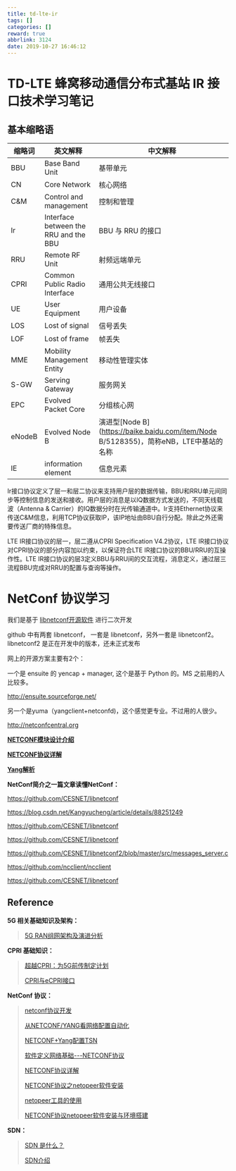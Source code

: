 ```yaml
---
title: td-lte-ir
tags: []
categories: []
reward: true
abbrlink: 3124
date: 2019-10-27 16:46:12
---
```


# TD-LTE 蜂窝移动通信分布式基站 IR 接口技术学习笔记

## 基本缩略语

| 缩略词 | 英文解释                              | 中文解释                                                     |
| ------ | ------------------------------------- | ------------------------------------------------------------ |
| BBU    | Base Band Unit                        | 基带单元                                                     |
| CN     | Core Network                          | 核心网络                                                     |
| C&M    | Control and management                | 控制和管理                                                   |
| Ir     | Interface between the RRU and the BBU | BBU 与 RRU 的接口                                            |
| RRU    | Remote RF Unit                        | 射频远端单元                                                 |
| CPRI   | Common Public Radio Interface         | 通用公共无线接口                                             |
| UE     | User Equipment                        | 用户设备                                                     |
| LOS    | Lost of signal                        | 信号丢失                                                     |
| LOF    | Lost of frame                         | 帧丢失                                                       |
| MME    | Mobility Management Entity            | 移动性管理实体                                               |
| S-GW   | Serving Gateway                       | 服务网关                                                     |
| EPC    | Evolved Packet Core                   | 分组核心网                                                   |
| eNodeB | Evolved Node B                        | 演进型[Node B](https://baike.baidu.com/item/Node B/5128355)，简称eNB，LTE中基站的名称 |
| IE     | information element                   | 信息元素                                                     |



Ir接口协议定义了层一和层二协议来支持用户层的数据传输，BBU和RRU单元间同步等控制信息的发送和接收。用户层的消息是以IQ数据方式发送的，不同天线载波（Antenna & Carrier）的IQ数据分时在光传输通道中。Ir支持Ethernet协议来传送C&M信息，利用TCP协议获取IP，该IP地址由BBU自行分配。除此之外还需要传送厂商的特殊信息。

LTE IR接口协议的层一，层二遵从CPRI Specification V4.2协议，LTE IR接口协议对CPRI协议的部分内容加以约束，以保证符合LTE IR接口协议的BBU/RRU的互操作性。LTE IR接口协议的层3定义BBU与RRU间的交互流程，消息定义，通过层三流程BBU完成对RRU的配置与查询等操作。



# NetConf 协议学习

我们是基于 [libnetconf开源软件](https://github.com/CESNET/libnetconf) 进行二次开发

github 中有两套 libnetconf， 一套是 libnetconf，另外一套是 libnetconf2。libnetconf2 是正在开发中的版本，还未正式发布

网上的开源方案主要有2个：

一个是 ensuite 的 yencap + manager, 这个是基于 Python 的。MS 之前用的人比较多。

http://ensuite.sourceforge.net/

另一个是yuma（yangclient+netconfd)，这个感觉更专业。不过用的人很少。

http://netconfcentral.org

**[NETCONF模块设计介绍](https://blog.csdn.net/haopeng123321/article/details/54934542)**

**[NETCONF协议详解](https://blog.csdn.net/anzheangel/article/details/78885880)**

**[Yang解析](https://blog.csdn.net/CSND_PAN/article/details/79542917)**

**NetConf简介之一篇文章读懂NetConf：**

https://github.com/CESNET/libnetconf

https://blog.csdn.net/Kangyucheng/article/details/88251249

https://github.com/CESNET/libnetconf

https://github.com/CESNET/libnetconf

https://github.com/CESNET/libnetconf2/blob/master/src/messages_server.c

https://github.com/ncclient/ncclient

https://github.com/CESNET/libnetconf



## Reference

**5G 相关基础知识及架构：**

> [5G RAN组网架构及演进分析](http://m.c114.com.cn/w5466-1074079.html)

**CPRI 基础知识：**

> [超越CPRI：为5G前传制定计划](https://www.exfo.com/zh/resources/blog/beyond-cpri-planning-5g-fronthaul/)
>
> [CPRI与eCPRI接口]([http://www.5gcorner.com/2019/09/24/cpri%E4%B8%8Eecpri%E6%8E%A5%E5%8F%A3/](http://www.5gcorner.com/2019/09/24/cpri与ecpri接口/))

**NetConf 协议：**

> [netconf协议开发](https://blog.csdn.net/happylzs2008/article/details/91359439)
>
> [从NETCONF/YANG看网络配置自动化](https://www.sdnlab.com/16064.html)
>
> [NETCONF+Yang配置TSN](http://www.mamicode.com/info-detail-2619856.html)
>
> 
>
> [软件定义网络基础---NETCONF协议](https://www.cnblogs.com/ssyfj/p/11651450.html)
>
> [NETCONF协议详解](https://blog.csdn.net/CSND_PAN/article/details/79541868)
>
> [NETCONF协议之netopeer软件安装](https://blog.csdn.net/baiqishijkh/article/details/74006878)
>
> [netopeer工具的使用](https://blog.csdn.net/mylifeyouwill/article/details/81539547)
>
> [NETCONF协议netopeer软件安装与环境搭建](https://blog.csdn.net/rocson001/article/details/54575899)
>
> 

**SDN：**

> [SDN 是什么？](https://www.zhihu.com/question/20279620)
>
> [SDN介绍](https://www.cnblogs.com/ssyfj/tag/SDN/)